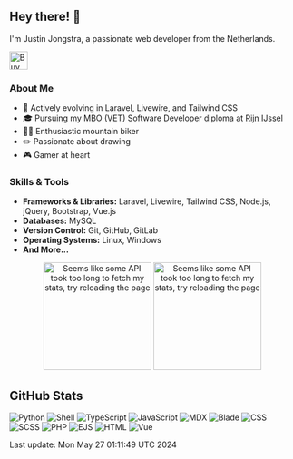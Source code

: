 ## Hey there! 👋

I'm Justin Jongstra, a passionate web developer from the Netherlands.

<a href='https://ko-fi.com/justinjongstra' target='_blank'><img height='32' style='border:0px;height:32px;' src='https://cdn.ko-fi.com/cdn/kofi2.png?v=3' border='0' alt='Buy Me a Coffee at ko-fi.com' /></a> 
<br>

### About Me
- 🌱 Actively evolving in Laravel, Livewire, and Tailwind CSS
- 🎓 Pursuing my MBO (VET) Software Developer diploma at [Rijn IJssel](https://www.rijnijssel.nl/)
- 🚵‍♂️ Enthusiastic mountain biker
- ✏️ Passionate about drawing
- 🎮 Gamer at heart

### Skills & Tools
- **Frameworks & Libraries:** Laravel, Livewire, Tailwind CSS, Node.js, jQuery, Bootstrap, Vue.js
- **Databases:** MySQL
- **Version Control:** Git, GitHub, GitLab
- **Operating Systems:** Linux, Windows
- **And More...**


<p align="center">
  <img style="height: 190px;" src="https://github-readme-stats-sigma-two-42.vercel.app/api?username=Justin0122&show_icons=true&theme=outrun" alt="Seems like some API took too long to fetch my stats, try reloading the page"/>
  <img style="height: 190px;" src="https://github-readme-stats-sigma-two-42.vercel.app/api/top-langs/?username=Justin0122&layout=compact&theme=outrun" alt="Seems like some API took too long to fetch my stats, try reloading the page"/>
</p>
</p>



## GitHub Stats
![Python](https://img.shields.io/badge/Python-.16%25-blue)
![Shell](https://img.shields.io/badge/Shell-.33%25-blue)
![TypeScript](https://img.shields.io/badge/TypeScript-.01%25-blue)
![JavaScript](https://img.shields.io/badge/JavaScript-16.16%25-blue)
![MDX](https://img.shields.io/badge/MDX-2.27%25-blue)
![Blade](https://img.shields.io/badge/Blade-23.65%25-blue)
![CSS](https://img.shields.io/badge/CSS-2.07%25-blue)
![SCSS](https://img.shields.io/badge/SCSS-1.98%25-blue)
![PHP](https://img.shields.io/badge/PHP-51.74%25-blue)
![EJS](https://img.shields.io/badge/EJS-.73%25-blue)
![HTML](https://img.shields.io/badge/HTML-.09%25-blue)
![Vue](https://img.shields.io/badge/Vue-.74%25-blue)

Last update: Mon May 27 01:11:49 UTC 2024

